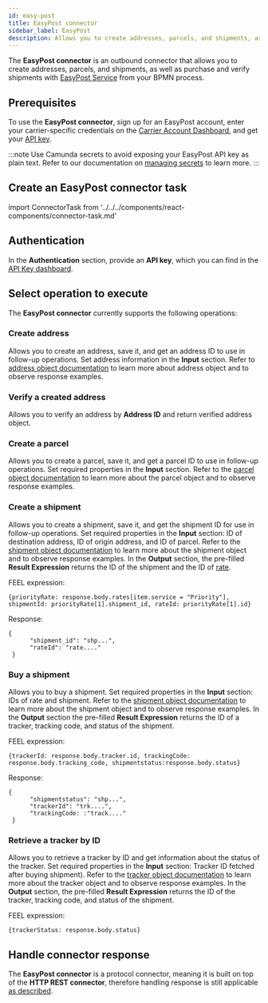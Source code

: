 ```yaml
---
id: easy-post
title: EasyPost connector
sidebar_label: EasyPost
description: Allows you to create addresses, parcels, and shipments, as well as purchase and verify shipments.
---
```


The **EasyPost connector** is an outbound connector that allows you to create addresses, parcels, and shipments, as well as purchase and verify shipments with [EasyPost Service](https://www.easypost.com/) from your BPMN process.

## Prerequisites

To use the **EasyPost connector**, sign up for an EasyPost account, enter your carrier-specific credentials on the [Carrier Account Dashboard](https://www.easypost.com/account/carriers), and get your [API key](https://www.easypost.com/account/api-keys).

:::note
Use Camunda secrets to avoid exposing your EasyPost API key as plain text. Refer to our documentation on [managing secrets](/components/console/manage-clusters/manage-secrets.md) to learn more.
:::

## Create an EasyPost connector task

import ConnectorTask from '../../../components/react-components/connector-task.md'

<ConnectorTask/>

## Authentication

In the **Authentication** section, provide an **API key**, which you can find in the [API Key dashboard](https://www.easypost.com/account/api-keys).

## Select operation to execute

The **EasyPost connector** currently supports the following operations:

### Create address

Allows you to create an address, save it, and get an address ID to use in follow-up operations.
Set address information in the **Input** section.
Refer to [address object documentation](https://www.easypost.com/docs/api#addresses) to learn more about address object and to observe response examples.

### Verify a created address

Allows you to verify an address by **Address ID** and return verified address object.

### Create a parcel

Allows you to create a parcel, save it, and get a parcel ID to use in follow-up operations.
Set required properties in the **Input** section.
Refer to the [parcel object documentation](https://www.easypost.com/docs/api#parcels) to learn more about the parcel object and to observe response examples.

### Create a shipment

Allows you to create a shipment, save it, and get the shipment ID for use in follow-up operations.
Set required properties in the **Input** section: ID of destination address, ID of origin address, and ID of parcel.
Refer to the [shipment object documentation](https://www.easypost.com/docs/api#shipments) to learn more about the shipment object and to observe response examples.
In the **Output** section, the pre-filled **Result Expression** returns the ID of the shipment and the ID of [rate](https://www.easypost.com/docs/api#rates).

FEEL expression:

```
{priorityRate: response.body.rates[item.service = "Priority"], shipmentId: priorityRate[1].shipment_id, rateId: priorityRate[1].id}
```

Response:

```
{
      "shipment_id": "shp...",
      "rateId": "rate...."
 }
```

### Buy a shipment

Allows you to buy a shipment. Set required properties in the **Input** section: IDs of rate and shipment.
Refer to the [shipment object documentation](https://www.easypost.com/docs/api#buy-a-shipment) to learn more about the shipment object and to observe response examples.
In the **Output** section the pre-filled **Result Expression** returns the ID of a tracker, tracking code, and status of the shipment.

FEEL expression:

```
{trackerId: response.body.tracker.id, trackingCode: response.body.tracking_code, shipmentstatus:response.body.status}
```

Response:

```
{
      "shipmentstatus": "shp...",
      "trackerId": "trk....",
      "trackingCode: :"track...."
 }
```

### Retrieve a tracker by ID

Allows you to retrieve a tracker by ID and get information about the status of the tracker.
Set required properties in the **Input** section: Tracker ID fetched after buying shipment).
Refer to the [tracker object documentation](https://www.easypost.com/docs/api/java#trackers) to learn more about the tracker object and to observe response examples.
In the **Output** section, the pre-filled **Result Expression** returns the ID of the tracker, tracking code, and status of the shipment.

FEEL expression:

```
{trackerStatus: response.body.status}
```

## Handle connector response

The **EasyPost connector** is a protocol connector, meaning it is built on top of the **HTTP REST connector**, therefore
handling response is still applicable [as described](/components/connectors/protocol/rest.md#response).
